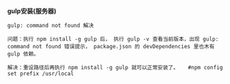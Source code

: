 **gulp安装(服务器)**

    gulp: command not found 解决

    问题：执行 npm install -g gulp 后， 执行 gulp -v 查看当前版本，出现 gulp: command not found 错误提示， package.json 的 devDependencies 里也木有 gulp 依赖。

    解决：重设路径后再执行 npm install -g gulp 就可以正常安装了。   #npm config set prefix /usr/local

